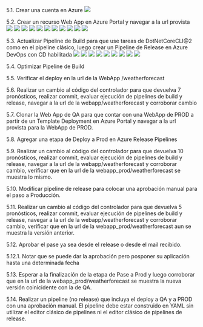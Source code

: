 5.1. Crear una cuenta en Azure
![](imagenes/1.png)

5.2. Crear un recurso Web App en Azure Portal y navegar a la url provista
![](imagenes/2.png)
![](imagenes/3.png)
![](imagenes/4.png)
![](imagenes/5.png)
![](imagenes/6.png)
![](imagenes/7.png)
![](imagenes/8.png)
![](imagenes/9.png)
![](imagenes/10.png)
![](imagenes/11.png)
![](imagenes/12.png)

5.3. Actualizar Pipeline de Build para que use tareas de DotNetCoreCLI@2 como en el pipeline clásico, luego crear un Pipeline de Release en Azure DevOps con CD habilitada
![](imagenes/13.png)
![](imagenes/14.png)
![](imagenes/15.png)
![](imagenes/16.png)
![](imagenes/17.png)
![](imagenes/18.png)
![](imagenes/19.png)
![](imagenes/20.png)
![](imagenes/21.png)

5.4. Optimizar Pipeline de Build

5.5. Verificar el deploy en la url de la WebApp /weatherforecast

5.6. Realizar un cambio al código del controlador para que devuelva 7 pronósticos, realizar commit, evaluar ejecución de pipelines de build y release, navegar a la url de la webapp/weatherforecast y corroborar cambio

5.7. Clonar la Web App de QA para que contar con una WebApp de PROD a partir de un Template Deployment en Azure Portal y navegar a la url provista para la WebApp de PROD.

5.8. Agregar una etapa de Deploy a Prod en Azure Release Pipelines 

5.9.  Realizar un cambio al código del controlador para que devuelva 10 pronósticos, realizar commit, evaluar ejecución de pipelines de build y release, navegar a la url de la webapp/weatherforecast y corroborar cambio, verificar que en la url de la webapp_prod/weatherforecast se muestra lo mismo.

5.10. Modificar pipeline de release para colocar una aprobación manual para el paso a Producción.

5.11. Realizar un cambio al código del controlador para que devuelva 5 pronósticos, realizar commit, evaluar ejecución de pipelines de build y release, navegar a la url de la webapp/weatherforecast y corroborar cambio, verificar que en la url de la webapp_prod/weatherforecast aun se muestra la versión anterior.

5.12. Aprobar el pase ya sea desde el release o desde el mail recibido. 

5.12.1. Notar que se puede dar la aprobación pero posponer su aplicación hasta una determinada fecha

5.13. Esperar a la finalización de la etapa de Pase a Prod y luego corroborar que en la url de la webapp_prod/weatherforecast se muestra la nueva versión coinicidente con la de QA.

5.14. Realizar un pipeline (no release) que incluya el deploy a QA y a PROD con una aprobación manual. El pipeline debe estar construido en YAML sin utilizar el editor clásico de pipelines ni el editor clásico de pipelines de release.